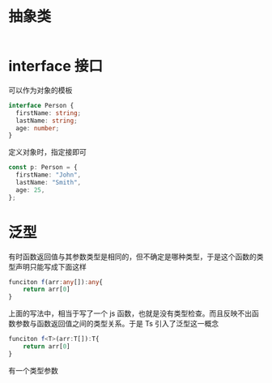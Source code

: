 # 抽象类

```ts

```

# interface 接口

可以作为对象的模板

```ts
interface Person {
  firstName: string;
  lastName: string;
  age: number;
}
```

定义对象时，指定接即可

```ts
const p: Person = {
  firstName: "John",
  lastName: "Smith",
  age: 25,
};
```

# 泛型

有时函数返回值与其参数类型是相同的，但不确定是哪种类型，于是这个函数的类型声明只能写成下面这样

```ts
funciton f(arr:any[]):any{
    return arr[0]
}
```

上面的写法中，相当于写了一个 js 函数，也就是没有类型检查。而且反映不出函数参数与函数返回值之间的类型关系。于是 Ts 引入了泛型这一概念

```ts
funciton f<T>(arr:T[]):T{
    return arr[0]
}
```

有一个类型参数
